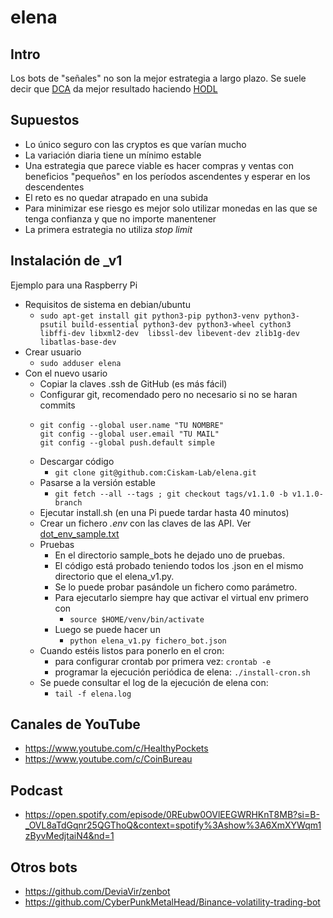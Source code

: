 # elena


## Intro

Los bots de "señales" no son la mejor estrategia a largo plazo. Se suele decir que [DCA](https://en.wikipedia.org/wiki/Dollar_cost_averaging)
da mejor resultado haciendo [HODL](https://en.wikipedia.org/wiki/Bitcoin#Term_%22HODL%22)

## Supuestos
- Lo único seguro con las cryptos es que varían mucho
- La variación diaria tiene un mínimo estable
- Una estrategia que parece viable es hacer compras y ventas con beneficios "pequeños" en los períodos ascendentes y esperar en los descendentes
- El reto es no quedar atrapado en una subida
- Para minimizar ese riesgo es mejor solo utilizar monedas en las que se tenga confianza y que no importe manentener
- La primera estrategia no utiliza _stop limit_


## Instalación de _v1

Ejemplo para una Raspberry Pi

- Requisitos de sistema en debian/ubuntu
  - ```` sudo apt-get install git python3-pip python3-venv python3-psutil build-essential python3-dev python3-wheel cython3 libffi-dev libxml2-dev  libssl-dev libevent-dev zlib1g-dev libatlas-base-dev ````
- Crear usuario 
  - ```` sudo adduser elena ````
- Con el nuevo usario
  - Copiar la claves .ssh de GitHub (es más fácil)
  - Configurar git, recomendado pero no necesario si no se haran commits
  - ````
    git config --global user.name "TU NOMBRE"
    git config --global user.email "TU MAIL"
    git config --global push.default simple
    ````
  - Descargar código 
    - ```` git clone git@github.com:Ciskam-Lab/elena.git ````
  - Pasarse a la versión estable 
    - ```` git fetch --all --tags ; git checkout tags/v1.1.0 -b v1.1.0-branch ````
  - Ejecutar install.sh (en una Pi puede tardar hasta 40 minutos)
  - Crear un fichero _.env_ con las claves de las API. Ver [dot_env_sample.txt](dot_env_sample.txt)
  - Pruebas
    - En el directorio sample_bots he dejado uno de pruebas.
    - El código está probado teniendo todos los .json en el mismo directorio que el elena_v1.py.
    - Se lo puede probar pasándole un fichero como parámetro.
    - Para ejecutarlo siempre hay que activar el virtual env primero con
      - ```` source $HOME/venv/bin/activate ````
    - Luego se puede hacer un 
      - ```` python elena_v1.py fichero_bot.json ```` 
  - Cuando estéis listos para ponerlo en el cron:
      - para configurar crontab por primera vez: `crontab -e` 
      - programar la ejecución periódica de elena: `./install-cron.sh` 
  - Se puede consultar el log de la ejecución de elena con:
    - `tail -f elena.log`
  

## Canales de YouTube
- https://www.youtube.com/c/HealthyPockets
- https://www.youtube.com/c/CoinBureau

## Podcast
- https://open.spotify.com/episode/0REubw0OVlEEGWRHKnT8MB?si=B-_OVL8aTdGqnr25QGThoQ&context=spotify%3Ashow%3A6XmXYWqm1zByvMedjtaiN4&nd=1


## Otros bots
- https://github.com/DeviaVir/zenbot
- https://github.com/CyberPunkMetalHead/Binance-volatility-trading-bot
